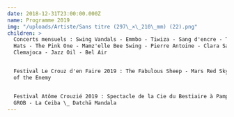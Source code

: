 ```yaml
---
date: 2018-12-31T23:00:00.000Z
name: Programme 2019
img: "/uploads/Artiste/Sans titre (297\_×\_210\_mm) (22).png"
children: >
  Concerts mensuels : Swing Vandals - Emmbo - Tiwiza - Sang d'encre - The Dirty
  Hats - The Pink One - Mamz'elle Bee Swing - Pierre Antoine - Clara Sanchez -
  Clemajoca - Jazz Oil - Bel Air


  Festival Le Crouz d'en Faire 2019 : The Fabulous Sheep - Mars Red Sky - Enemy
  of the Enemy


  Festival Atôme Crouzié 2019 : Spectacle de la Cie du Bestiaire à Pampilles -
  GROB - La Ceiba \_ Datchä Mandala
---
```



